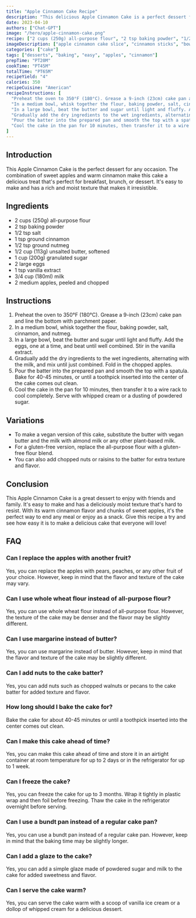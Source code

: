 ```yaml
---
title: "Apple Cinnamon Cake Recipe"
description: "This delicious Apple Cinnamon Cake is a perfect dessert for any occasion. It's easy to make and has a rich and moist texture that makes it irresistible. You'll love the combination of sweet apples and warm cinnamon in every bite!"
date: 2023-04-10
authors: ["Chat-GPT"]
image: "/hero/apple-cinnamon-cake.png"
recipe: ["2 cups (250g) all-purpose flour", "2 tsp baking powder", "1/2 tsp salt", "1 tsp ground cinnamon", "1/2 tsp ground nutmeg", "1/2 cup (113g) unsalted butter, softened", "1 cup (200g) granulated sugar", "2 large eggs", "1 tsp vanilla extract", "3/4 cup (180ml) milk", "2 medium apples, peeled and chopped"]
imageDescription: ["apple cinnamon cake slice", "cinnamon sticks", "bowl of chopped apples", "wooden spoon"] 
categories: ["cake"]
tags: ["desserts", "baking", "easy", "apples", "cinnamon"]
prepTime: "PT20M"
cookTime: "PT45M"
totalTime: "PT65M"
recipeYield: "4"
calories: 350
recipeCuisine: "American"
recipeInstructions: [
  "Preheat the oven to 350°F (180°C). Grease a 9-inch (23cm) cake pan and line the bottom with parchment paper.",
  "In a medium bowl, whisk together the flour, baking powder, salt, cinnamon, and nutmeg.",
  "In a large bowl, beat the butter and sugar until light and fluffy. Add the eggs, one at a time, and beat until well combined. Stir in the vanilla extract.",
  "Gradually add the dry ingredients to the wet ingredients, alternating with the milk, and mix until just combined. Fold in the chopped apples.",
  "Pour the batter into the prepared pan and smooth the top with a spatula. Bake for 40-45 minutes, or until a toothpick inserted into the center of the cake comes out clean.",
  "Cool the cake in the pan for 10 minutes, then transfer it to a wire rack to cool completely. Serve with whipped cream or a dusting of powdered sugar."
]
---
```


## Introduction
This Apple Cinnamon Cake is the perfect dessert for any occasion. The combination of sweet apples and warm cinnamon make this cake a delicious treat that's perfect for breakfast, brunch, or dessert. It's easy to make and has a rich and moist texture that makes it irresistible. 

## Ingredients
- 2 cups (250g) all-purpose flour
- 2 tsp baking powder
- 1/2 tsp salt
- 1 tsp ground cinnamon
- 1/2 tsp ground nutmeg
- 1/2 cup (113g) unsalted butter, softened
- 1 cup (200g) granulated sugar
- 2 large eggs
- 1 tsp vanilla extract
- 3/4 cup (180ml) milk
- 2 medium apples, peeled and chopped

## Instructions
1. Preheat the oven to 350°F (180°C). Grease a 9-inch (23cm) cake pan and line the bottom with parchment paper.
2. In a medium bowl, whisk together the flour, baking powder, salt, cinnamon, and nutmeg.
3. In a large bowl, beat the butter and sugar until light and fluffy. Add the eggs, one at a time, and beat until well combined. Stir in the vanilla extract.
4. Gradually add the dry ingredients to the wet ingredients, alternating with the milk, and mix until just combined. Fold in the chopped apples.
5. Pour the batter into the prepared pan and smooth the top with a spatula. Bake for 40-45 minutes, or until a toothpick inserted into the center of the cake comes out clean.
6. Cool the cake in the pan for 10 minutes, then transfer it to a wire rack to cool completely. Serve with whipped cream or a dusting of powdered sugar.

## Variations
- To make a vegan version of this cake, substitute the butter with vegan butter and the milk with almond milk or any other plant-based milk.
- For a gluten-free version, replace the all-purpose flour with a gluten-free flour blend.
- You can also add chopped nuts or raisins to the batter for extra texture and flavor.

## Conclusion
This Apple Cinnamon Cake is a great dessert to enjoy with friends and family. It's easy to make and has a deliciously moist texture that's hard to resist. With its warm cinnamon flavor and chunks of sweet apples, it's the perfect way to end any meal or enjoy as a snack. Give this recipe a try and see how easy it is to make a delicious cake that everyone will love!

## FAQ

### Can I replace the apples with another fruit?

Yes, you can replace the apples with pears, peaches, or any other fruit of your choice. However, keep in mind that the flavor and texture of the cake may vary.

### Can I use whole wheat flour instead of all-purpose flour?

Yes, you can use whole wheat flour instead of all-purpose flour. However, the texture of the cake may be denser and the flavor may be slightly different.

### Can I use margarine instead of butter?

Yes, you can use margarine instead of butter. However, keep in mind that the flavor and texture of the cake may be slightly different.

### Can I add nuts to the cake batter?

Yes, you can add nuts such as chopped walnuts or pecans to the cake batter for added texture and flavor.

### How long should I bake the cake for?

Bake the cake for about 40-45 minutes or until a toothpick inserted into the center comes out clean.

### Can I make this cake ahead of time?

Yes, you can make this cake ahead of time and store it in an airtight container at room temperature for up to 2 days or in the refrigerator for up to 1 week.

### Can I freeze the cake?

Yes, you can freeze the cake for up to 3 months. Wrap it tightly in plastic wrap and then foil before freezing. Thaw the cake in the refrigerator overnight before serving.

### Can I use a bundt pan instead of a regular cake pan?

Yes, you can use a bundt pan instead of a regular cake pan. However, keep in mind that the baking time may be slightly longer.

### Can I add a glaze to the cake?

Yes, you can add a simple glaze made of powdered sugar and milk to the cake for added sweetness and flavor.

### Can I serve the cake warm?

Yes, you can serve the cake warm with a scoop of vanilla ice cream or a dollop of whipped cream for a delicious dessert.